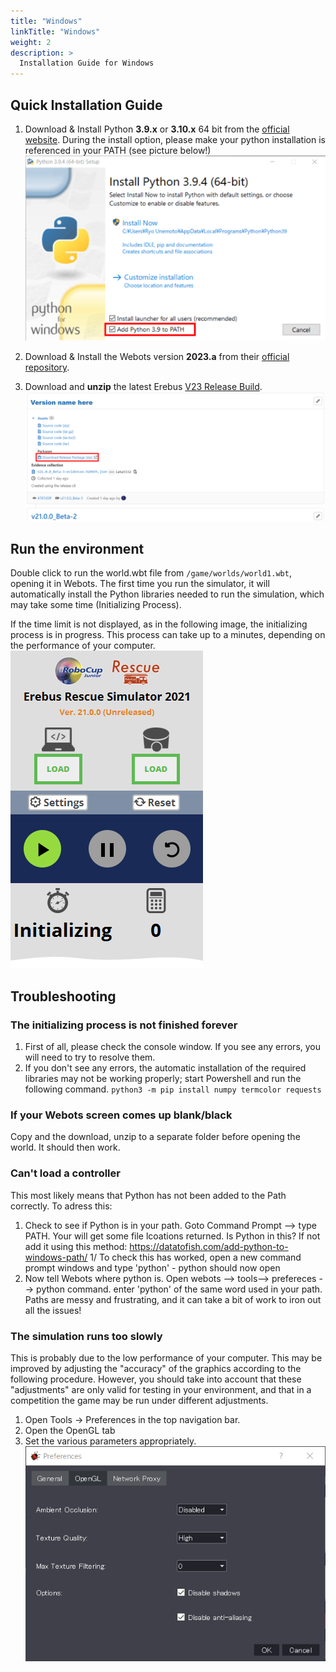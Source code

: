 ```yaml
---
title: "Windows"
linkTitle: "Windows"
weight: 2
description: >
  Installation Guide for Windows
---
```


## Quick Installation Guide
1. Download & Install Python **3.9.x** or **3.10.x** 64 bit from the [official website](https://www.python.org/downloads/windows/). During the install option, please make your python installation is referenced in your PATH (see picture below!)
![](python-path.png)

1. Download & Install the Webots version **2023.a** from their [official repository](https://github.com/cyberbotics/webots/releases/download/R2023a/webots-R2023a_setup.exe).

1. Download and **unzip** the latest Erebus [ V23 Release Build](https://gitlab.com/rcj-rescue-tc/erebus/erebus/-/releases).
![](download_erebus.png)


## Run the environment
Double click to run the world.wbt file from `/game/worlds/world1.wbt`, opening it in Webots.
The first time you run the simulator, it will automatically install the Python libraries needed to run the simulation, which may take some time (Initializing Process).

If the time limit is not displayed, as in the following image, the initializing process is in progress. This process can take up to a minutes, depending on the performance of your computer.  
![](initializing.png)


## Troubleshooting
### The initializing process is not finished forever
1. First of all, please check the console window. If you see any errors, you will need to try to resolve them.
2. If you don't see any errors, the automatic installation of the required libraries may not be working properly; start Powershell and run the following command.
  `python3 -m pip install numpy termcolor requests`

### If your Webots screen comes up blank/black
Copy and the download, unzip to a separate folder before opening the world. It should then work.

### Can't load a controller
This most likely means that Python has not been added to the Path correctly. To adress this:

1. Check to see if Python is in your path. Goto Command Prompt --> type PATH. Your will get some file lcoations returned. Is Python in this? If not add it using this method: https://datatofish.com/add-python-to-windows-path/
1/ To check this has worked, open a new command prompt windows and type 'python' - python should now open
1. Now tell Webots where python is. Open webots --> tools--> prefereces --> python command. enter 'python' of the same word used in your path.
Paths are messy and frustrating, and it can take a bit of work to iron out all the issues!

### The simulation runs too slowly
This is probably due to the low performance of your computer. This may be improved by adjusting the "accuracy" of the graphics according to the following procedure. However, you should take into account that these "adjustments" are only valid for testing in your environment, and that in a competition the game may be run under different adjustments.
1. Open Tools -> Preferences in the top navigation bar.
2. Open the OpenGL tab
3. Set the various parameters appropriately.
![](opengl.png)